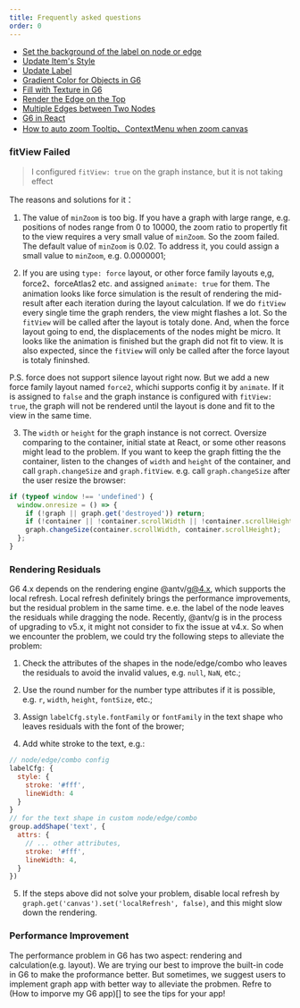 ```yaml
---
title: Frequently asked questions
order: 0
---
```


- [Set the background of the label on node or edge](/en/docs/manual/middle/elements/advanced-style/set-label-bg)
- [Update Item's Style](/en/docs/manual/middle/elements/methods/updateElement)
- [Update Label](/en/docs/manual/middle/elements/advanced-style/updateText)
- [Gradient Color for Objects in G6](/en/docs/manual/middle/elements/advanced-style/gradient)
- [Fill with Texture in G6](/en/docs/manual/middle/elements/advanced-style/texture)
- [Render the Edge on the Top](/en/docs/manual/middle/elements/methods/elementIndex)
- [Multiple Edges between Two Nodes](/en/docs/manual/middle/elements/methods/multi-line)
- [G6 in React](/en/docs/manual/advanced/g6InReact)
- [How to auto zoom Tooltip、ContextMenu when zoom canvas](/en/docs/manual/middle/plugins/autoZoomTooltip)


### fitView Failed
> I configured `fitView: true` on the graph instance, but it is not taking effect

The reasons and solutions for it：

1. The value of `minZoom` is too big. If you have a graph with large range, e.g. positions of nodes range from 0 to 10000, the zoom ratio to propertly fit to the view requires a very small value of `minZoom`. So the zoom failed. The default value of `minZoom` is 0.02. To address it, you could assign a small value to `minZoom`, e.g. 0.0000001;

2. If you are using `type: force` layout, or other force family layouts e,g, force2、forceAtlas2 etc. and assigned `animate: true` for them. The animation looks like force simulation is the result of rendering the mid-result after each iteration during the layout calculation. If we do `fitView` every single time the graph renders, the view might flashes a lot. So the `fitView` will be called after the layout is totaly done. And, when the force layout going to end, the displacements of the nodes might be micro. It looks like the animation is finished but the graph did not fit to view. It is also expected, since the `fitView` will only be called after the force layout is totaly fininshed.

P.S. force does not support silence layout right now. But we add a new force family layout named `force2`, whichi supports config it by `animate`. If it is assigned to `false` and the graph instance is configured with `fitView: true`, the graph will not be rendered until the layout is done and fit to the view in the same time.

3. The `width` or `height` for the graph instance is not correct. Oversize comparing to the container, initial state at React, or some other reasons might lead to the problem. If you want to keep the graph fitting the the container, listen to the changes of `width` and `height` of the container, and call `graph.changeSize` and `graph.fitView`. e.g. call `graph.changeSize` after the user resize the browser:

```javascript
if (typeof window !== 'undefined') {
  window.onresize = () => {
    if (!graph || graph.get('destroyed')) return;
    if (!container || !container.scrollWidth || !container.scrollHeight) return;
    graph.changeSize(container.scrollWidth, container.scrollHeight);
  };
}
```

### Rendering Residuals

G6 4.x depends on the rendering engine @antv/g@4.x, which supports the local refresh. Local refresh definitely brings the performance improvements, but the residual problem in the same time. e.e. the label of the node leaves the residuals while dragging the node. Recently, @antv/g is in the process of upgrading to v5.x, it might not consider to fix the issue at v4.x. So when we encounter the problem, we could try the following steps to alleviate the problem:

1. Check the attributes of the shapes in the node/edge/combo who leaves the residuals to avoid the invalid values, e.g. `null`, `NaN`, etc.;

2. Use the round number for the number type attributes if it is possible, e.g. `r`, `width`, `height`, `fontSize`, etc.;

3. Assign `labelCfg.style.fontFamily` or `fontFamily` in the text shape who leaves residuals with the font of the brower;

4. Add white stroke to the text, e.g.:

```javascript
// node/edge/combo config
labelCfg: {
  style: {
    stroke: '#fff',
    lineWidth: 4
  }
}
// for the text shape in custom node/edge/combo
group.addShape('text', {
  attrs: {
    // ... other attributes,
    stroke: '#fff',
    lineWidth: 4,
  }
})
```

5. If the steps above did not solve your problem, disable local refresh by `graph.get('canvas').set('localRefresh', false)`, and this might slow down the rendering.


### Performance Improvement

The performance problem in G6 has two aspect: rendering and calculation(e.g. layout). We are trying our best to improve the built-in code in G6 to make the proformance better. But sometimes, we suggest users to implement graph app with better way to alleviate the probmen. Refre to (How to imporve my G6 app)[] to see the tips for your app!